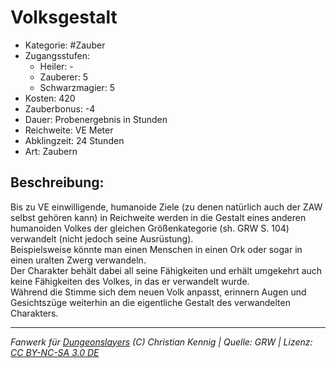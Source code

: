 # Volksgestalt  
- Kategorie: #Zauber  
- Zugangsstufen:  
  - Heiler: -  
  - Zauberer: 5  
  - Schwarzmagier: 5  
- Kosten: 420  
- Zauberbonus: -4  
- Dauer: Probenergebnis in Stunden  
- Reichweite: VE Meter  
- Abklingzeit: 24 Stunden  
- Art: Zaubern     

## Beschreibung:
Bis zu VE einwilligende, humanoide Ziele (zu denen natürlich auch der ZAW selbst gehören kann) in Reichweite werden in die Gestalt eines anderen humanoiden Volkes der gleichen Größenkategorie (sh. GRW S. 104) verwandelt (nicht jedoch seine Ausrüstung).<br>Beispielsweise könnte man einen Menschen in einen Ork oder sogar in einen uralten Zwerg verwandeln.<br>Der Charakter behält dabei all seine Fähigkeiten und erhält umgekehrt auch keine Fähigkeiten des Volkes, in das er verwandelt wurde.<br>Während die Stimme sich dem neuen Volk anpasst, erinnern Augen und Gesichtszüge weiterhin an die eigentliche Gestalt des verwandelten Charakters.


___
*Fanwerk für [Dungeonslayers](https://www.dungeonslayers.net/) (C) Christian Kennig | Quelle: GRW | Lizenz: [CC BY-NC-SA 3.0 DE](https://creativecommons.org/licenses/by-nc-sa/3.0/de/)*